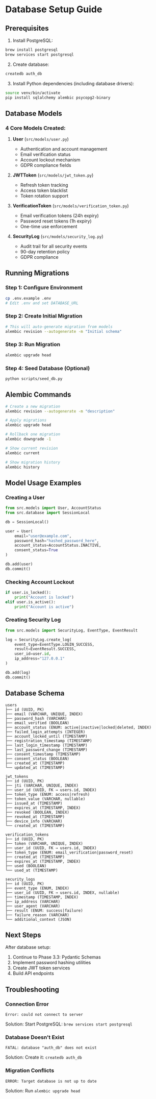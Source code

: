 # Database Setup Guide

## Prerequisites

1. Install PostgreSQL:
```bash
brew install postgresql
brew services start postgresql
```

2. Create database:
```bash
createdb auth_db
```

3. Install Python dependencies (including database drivers):
```bash
source venv/bin/activate
pip install sqlalchemy alembic psycopg2-binary
```

## Database Models

### 4 Core Models Created:

1. **User** (`src/models/user.py`)
   - Authentication and account management
   - Email verification status
   - Account lockout mechanism
   - GDPR compliance fields

2. **JWTToken** (`src/models/jwt_token.py`)
   - Refresh token tracking
   - Access token blacklist
   - Token rotation support

3. **VerificationToken** (`src/models/verification_token.py`)
   - Email verification tokens (24h expiry)
   - Password reset tokens (1h expiry)
   - One-time use enforcement

4. **SecurityLog** (`src/models/security_log.py`)
   - Audit trail for all security events
   - 90-day retention policy
   - GDPR compliance

## Running Migrations

### Step 1: Configure Environment
```bash
cp .env.example .env
# Edit .env and set DATABASE_URL
```

### Step 2: Create Initial Migration
```bash
# This will auto-generate migration from models
alembic revision --autogenerate -m "Initial schema"
```

### Step 3: Run Migration
```bash
alembic upgrade head
```

### Step 4: Seed Database (Optional)
```bash
python scripts/seed_db.py
```

## Alembic Commands

```bash
# Create a new migration
alembic revision --autogenerate -m "description"

# Apply migrations
alembic upgrade head

# Rollback one migration
alembic downgrade -1

# Show current revision
alembic current

# Show migration history
alembic history
```

## Model Usage Examples

### Creating a User
```python
from src.models import User, AccountStatus
from src.database import SessionLocal

db = SessionLocal()

user = User(
    email="user@example.com",
    password_hash="hashed_password_here",
    account_status=AccountStatus.INACTIVE,
    consent_status=True
)

db.add(user)
db.commit()
```

### Checking Account Lockout
```python
if user.is_locked():
    print("Account is locked")
elif user.is_active():
    print("Account is active")
```

### Creating Security Log
```python
from src.models import SecurityLog, EventType, EventResult

log = SecurityLog.create_log(
    event_type=EventType.LOGIN_SUCCESS,
    result=EventResult.SUCCESS,
    user_id=user.id,
    ip_address="127.0.0.1"
)

db.add(log)
db.commit()
```

## Database Schema

```
users
├── id (UUID, PK)
├── email (VARCHAR, UNIQUE, INDEX)
├── password_hash (VARCHAR)
├── email_verified (BOOLEAN)
├── account_status (ENUM: active|inactive|locked|deleted, INDEX)
├── failed_login_attempts (INTEGER)
├── account_locked_until (TIMESTAMP)
├── registration_timestamp (TIMESTAMP)
├── last_login_timestamp (TIMESTAMP)
├── last_password_change (TIMESTAMP)
├── consent_timestamp (TIMESTAMP)
├── consent_status (BOOLEAN)
├── created_at (TIMESTAMP)
└── updated_at (TIMESTAMP)

jwt_tokens
├── id (UUID, PK)
├── jti (VARCHAR, UNIQUE, INDEX)
├── user_id (UUID, FK → users.id, INDEX)
├── token_type (ENUM: access|refresh)
├── token_value (VARCHAR, nullable)
├── issued_at (TIMESTAMP)
├── expires_at (TIMESTAMP, INDEX)
├── revoked (BOOLEAN, INDEX)
├── revoked_at (TIMESTAMP)
├── device_info (VARCHAR)
└── created_at (TIMESTAMP)

verification_tokens
├── id (UUID, PK)
├── token (VARCHAR, UNIQUE, INDEX)
├── user_id (UUID, FK → users.id, INDEX)
├── token_type (ENUM: email_verification|password_reset)
├── created_at (TIMESTAMP)
├── expires_at (TIMESTAMP, INDEX)
├── used (BOOLEAN)
└── used_at (TIMESTAMP)

security_logs
├── id (UUID, PK)
├── event_type (ENUM, INDEX)
├── user_id (UUID, FK → users.id, INDEX, nullable)
├── timestamp (TIMESTAMP, INDEX)
├── ip_address (VARCHAR)
├── user_agent (VARCHAR)
├── result (ENUM: success|failure)
├── failure_reason (VARCHAR)
└── additional_context (JSON)
```

## Next Steps

After database setup:
1. Continue to Phase 3.3: Pydantic Schemas
2. Implement password hashing utilities
3. Create JWT token services
4. Build API endpoints

## Troubleshooting

### Connection Error
```
Error: could not connect to server
```
Solution: Start PostgreSQL: `brew services start postgresql`

### Database Doesn't Exist
```
FATAL: database "auth_db" does not exist
```
Solution: Create it: `createdb auth_db`

### Migration Conflicts
```
ERROR: Target database is not up to date
```
Solution: Run `alembic upgrade head`
